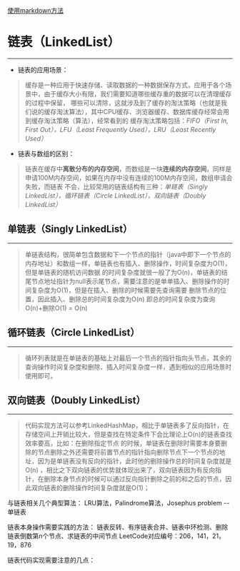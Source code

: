 [使用markdown方法](https://www.cnblogs.com/liugang-vip/p/6337580.html) 

# 链表（LinkedList）
-----
 * 链表的应用场景：
 > 缓存是一种应用于快速存储、读取数据的一种数据保存方式，应用于各个场景中，由于缓存大小有限，我们需要知道哪些缓存重的数据可以在清理缓存的过程中保留，
 哪些可以清除，这就涉及到了缓存的淘汰策略（也就是我们说的缓存淘汰算法），其中CPU缓存、浏览器缓存、数据库缓存经常会用到缓存淘汰策略（算法），经常看到的
 缓存淘汰策略包括：_FIFO（First In, First Out），LFU（Least Frequently Used），LRU（Least Recently Used）_
 
 * 链表与数组的区别：
 >链表在缓存中**离散分布的内存空间**，而数组是一块**连续的内存空间**，同样是申请100M内存空间，如果在内存中没有连续的100M内存空间，数组申请会失败，而链表
 不会，比较常用的链表结构有三种：_单链表（Singly LinkedList），循环链表（Circle LinkedList），双向链表（Doubly LinkedList）_
 
## 单链表（Singly LinkedList）
-----
>单链表结构，很简单包含数据和下一个节点的指针（java中即下一个节点的内存地址）和数组一样，单链表也有插入、删除操作，时间复杂度为O(1)，但是单链表的随机访问数据
的时间复杂度就很一般了为O(n)，单链表的结尾节点地址指针为null表示尾节点，需要注意的是单单插入、删除操作的时间复杂度为O(1)，但是在插入、删除的时候需要先查询需要
删除节点的位置，因此插入、删除总的时间复杂度为O(n) 即总的时间复杂度为查询O(n)+删除O(1) = O(n)

## 循环链表（Circle LinkedList）
-----
>循环列表就是在单链表的基础上对最后一个节点的指针指向头节点，其余的查询操作时间复杂度和删除、插入时间复杂度一样，遇到相似的应用场景时使用即可。

## 双向链表（Doubly LinkedList）
-----
>代码实现方法可以参考LinkedHashMap，相比于单链表多了反向指针，在存储空间上开销比较大，但是查找在特定条件下会比理论上O(n)的链表查找效率要高，比如：在删除指定节点
的时候，单链表在删除时需要本身要删除的节点删除之外还需要将前置节点的指针指向删除节点下一个节点的地址，因为是单链表没有反向的指针，此时他的删除操作总的时间复杂度就是O(n)
，相比之下双向链表的优势就体现出来了，双向链表因为有反向指针，在删除本身节点的时候可以通过反向指针删除之前的和之后的节点，因此双向链表的删除操作时间复杂度就是O(1)；

与链表相关几个典型算法：
LRU算法，Palindrome算法，Josephus problem --单链表

链表本身操作需要实践的方法：
链表反转、有序链表合并、链表中环检测、删除链表倒数第n个节点、求链表的中间节点
LeetCode对应编号：206，141，21，19，876

链表代码实现需要注意的几点：



 